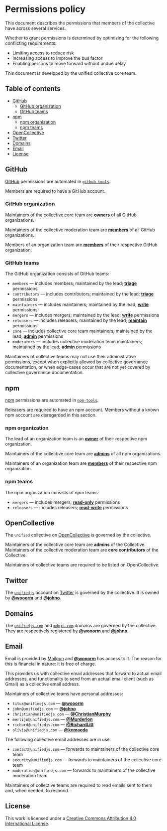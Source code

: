 # Permissions policy

This document describes the permissions that members of the collective have
across several services.

Whether to grant permissions is determined by optimizing for the following
conflicting requirements:

* Limiting access to reduce risk
* Increasing access to improve the bus factor
* Enabling persons to move forward without undue delay

This document is developed by the unified collective core team.

## Table of contents

* [GitHub](#github)
  * [GitHub organization](#github-organization)
  * [GitHub teams](#github-teams)
* [npm](#npm)
  * [npm organization](#npm-organization)
  * [npm teams](#npm-teams)
* [OpenCollective](#opencollective)
* [Twitter](#twitter)
* [Domains](#domains)
* [Email](#email)
* [License](#license)

## GitHub

[GitHub][] permissions are automated in [`github-tools`][gh-tools].

Members are required to have a GitHub account.

### GitHub organization

Maintainers of the collective core team are [**owners**][gh-org-perms] of all
GitHub organizations.

Maintainers of the collective moderation team are [**members**][gh-org-perms] of
all GitHub organizations.

Members of an organization team are [**members**][gh-org-perms] of their
respective GitHub organization.

### GitHub teams

The GitHub organization consists of GitHub teams:

* `members`
  — includes members; maintained by the lead; [**triage**][gh-repo-perms]
  permissions
* `contributors`
  — includes contributors; maintained by the lead; [**triage**][gh-repo-perms]
  permissions
* `maintainers`
  — includes maintainers; maintained by the lead; [**write**][gh-repo-perms]
  permissions
* `mergers`
  — includes mergers; maintained by the lead; [**write**][gh-repo-perms]
  permissions
* `releasers`
  — includes releasers; maintained by the lead; [**maintain**][gh-repo-perms]
  permissions
* `core`
  — includes collective core team maintainers; maintained by the lead;
  [**admin**][gh-repo-perms] permissions
* `moderators`
  — includes collective moderation team maintainers; maintained by the lead;
  [**admin**][gh-repo-perms] permissions

Maintainers of collective teams may not use their administrative permissions,
except when explicitly allowed by collective governance documentation, or when
edge-cases occur that are not yet covered by collective governance
documentation.

## npm

[npm][] permissions are automated in [`npm-tools`][npm-tools].

Releasers are required to have an npm account.
Members without a known npm account are disregarded in this section.

### npm organization

The lead of an organization team is an [**owner**][npm-org-perms] of their
respective npm organization.

Maintainers of the collective core team are [**admins**][npm-org-perms] of all
npm organizations.

Maintainers of an organization team are [**members**][npm-org-perms] of their
respective npm organization.

### npm teams

The npm organization consists of npm teams:

* `mergers`
  — includes mergers; [**read-only**][npm-repo-perms] permissions
* `releasers`
  — includes releasers; [**read-write**][npm-repo-perms] permissions

## OpenCollective

The `unified` collective on [OpenCollective][] is governed by the collective.

Maintainers of the collective core team are **admins** of the Collective.
Maintainers of the collective moderation team are **core contributors** of the
Collective.

Maintainers of collective teams are required to be listed on OpenCollective.

## Twitter

The [`unifiedjs`](https://twitter.com/unifiedjs) account on [Twitter][] is
governed by the collective.
It is owned by [**@wooorm**][wooorm] and [**@johno**][johno].

## Domains

The [`unifiedjs.com`](https://unifiedjs.com) and
[`mdxjs.com`](https://mdxjs.com) domains are governed by the collective.
They are respectively registered by [**@wooorm**][wooorm] and
[**@johno**][johno].

## Email

Email is provided by [Mailgun][] and [**@wooorm**][wooorm] has access to it.
The reason for this is financial in nature: it is free of charge.

This provides us with collective email addresses that forward to actual email
addresses, and functionality to send from an actual email client (such as Gmail)
as a collective email address.

Maintainers of collective teams have personal addresses:

* `titus@unifiedjs.com` — [**@wooorm**][wooorm]
* `john@unifiedjs.com` — [**@johno**][johno]
* `christian@unifiedjs.com` — [**@ChristianMurphy**][christianmurphy]
* `merlijn@unifiedjs.com` — [**@Murderlon**][murderlon]
* `richard@unifiedjs.com` — [**@RichardLitt**][richardlitt]
* `olivia@unifiedjs.com` — [**@komaeda**][komaeda]

The following collective email addresses are in use:

* `contact@unifiedjs.com`
  — forwards to maintainers of the collective core team
* `security@unifiedjs.com`
  — forwards to maintainers of the collective core team
* `moderation@unifiedjs.com`
  — forwards to maintainers of the collective moderation team

Maintainers of collective teams are required to read emails sent to them and,
when needed, to respond.

## License

This work is licensed under a
[Creative Commons Attribution 4.0 International License][license].

<!-- definitions -->

[license]: https://creativecommons.org/licenses/by/4.0/

[gh-tools]: https://github.com/unifiedjs/github-tools

[npm-tools]: https://github.com/unifiedjs/npm-tools

[mailgun]: https://www.mailgun.com

[wooorm]: https://github.com/wooorm

[johno]: https://github.com/johno

[christianmurphy]: https://github.com/ChristianMurphy

[murderlon]: https://github.com/Murderlon

[richardlitt]: https://github.com/RichardLitt

[komaeda]: https://github.com/komaeda

[github]: https://github.com

[npm]: https://www.npmjs.com

[opencollective]: https://opencollective.com

[twitter]: https://twitter.com

[gh-org-perms]: https://help.github.com/en/articles/permission-levels-for-an-organization#permission-levels-for-an-organization

[gh-repo-perms]: https://help.github.com/en/articles/repository-permission-levels-for-an-organization#repository-access-for-each-permission-level

[npm-org-perms]: https://docs.npmjs.com/org-roles-and-permissions

[npm-repo-perms]: https://docs.npmjs.com/cli/access
